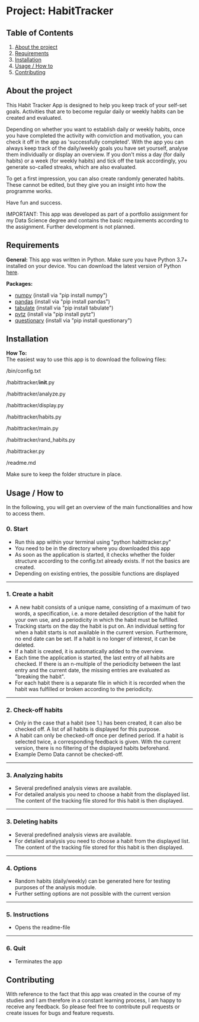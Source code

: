 # Project: HabitTracker

## Table of Contents
1. [About the project](#About-the-project)
2. [Requirements](#Requirements)
3. [Installation](#Installation)
4. [Usage / How to](#Usage-/-How-to)
5. [Contributing](#Contributing)


## About the project
This Habit Tracker App is designed to help you keep track of your self-set goals. Activities that are to become regular daily or weekly habits can be created and evaluated.

Depending on whether you want to establish daily or weekly habits, once you have completed the activity with conviction and motivation, you can check it off in the app as 'successfully completed'. With the app you can always keep track of the daily/weekly goals you have set yourself, analyse them individually or display an overview. If you don't miss a day (for daily habits) or a week (for weekly habits) and tick off the task accordingly, you generate so-called streaks, which are also evaluated.

To get a first impression, you can also create randomly generated habits. These cannot be edited, but they give you an insight into how the programme works.

Have fun and success. 

IMPORTANT:
This app was developed as part of a portfolio assignment for my Data Science degree and contains the basic requirements according to the assignment. Further development is not planned.

## Requirements

**General:** 
This app was written in Python. Make sure you have Python 3.7+ installed on your device. 
You can download the latest version of Python [here](https://www.python.org/downloads/). 

**Packages:**
* [numpy](https://numpy.org) (install via "pip install numpy")
* [pandas](https://pandas.pydata.org/about/index.html) (install via "pip install pandas")
* [tabulate](https://github.com/astanin/python-tabulate) (install via "pip install tabulate")
* [pytz](https://pypi.org/project/pytz/) (install via "pip install pytz")
* [questionary](https://github.com/tmbo/questionary) (install via "pip install questionary")


## Installation

**How To:**<br>
The easiest way to use this app is to download the following files:

/bin/config.txt

/habittracker/__init__.py

/habittracker/analyze.py

/habittracker/display.py

/habittracker/habits.py

/habittracker/main.py

/habittracker/rand_habits.py

/habittracker.py

/readme.md

Make sure to keep the folder structure in place.


## Usage / How to

In the following, you will get an overview of the main functionalities and how to access them.

### 0. Start

* Run this app within your terminal using "python habittracker.py"
* You need to be in the directory where you downloaded this app
* As soon as the application is started, it checks whether the folder structure according to the config.txt already exists. If not the basics are created.
* Depending on existing entries, the possible functions are displayed

---
### 1. Create a habit
* A new habit consists of a unique name, consisting of a maximum of two words, a specification, i.e. a more detailed description of the habit for your own use, and a periodicity in which the habit must be fulfilled.
* Tracking starts on the day the habit is put on. An individual setting for when a habit starts is not available in the current version. Furthermore, no end date can be set. If a habit is no longer of interest, it can be deleted.
* If a habit is created, it is automatically added to the overview.
* Each time the application is started, the last entry of all habits are checked. If there is an n-multiple of the periodicity between the last entry and the current date, the missing entries are evaluated as "breaking the habit".
* For each habit there is a separate file in which it is recorded when the habit was fulfilled or broken according to the periodicity.

---
### 2. Check-off habits
* Only in the case that a habit (see 1.) has been created, it can also be checked off. A list of all habits is displayed for this purpose.
* A habit can only be checked-off once per defined period. If a habit is selected twice, a corresponding feedback is given. With the current version, there is no filtering of the displayed habits beforehand.
* Example Demo Data cannot be checked-off.

---
### 3. Analyzing habits
* Several predefined analysis views are available.
* For detailed analysis you need to choose a habit from the displayed list. The content of the tracking file stored for this habit is then displayed.

---
### 3. Deleting habits
* Several predefined analysis views are available.
* For detailed analysis you need to choose a habit from the displayed list. The content of the tracking file stored for this habit is then displayed.

---
### 4. Options
* Random habits (daily/weekly) can be generated here for testing purposes of the analysis module.
* Further setting options are not possible with the current version

---
### 5. Instructions
* Opens the readme-file

---
### 6. Quit
* Terminates the app
  

## Contributing 
With reference to the fact that this app was created in the course of my studies and I am therefore in a constant learning process, I am happy to receive any feedback.
So please feel free to contribute pull requests or create issues for bugs and feature requests.
